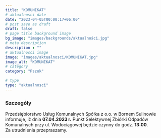```yaml
---
title: "KOMUNIKAT"
# aktualnosci date
date: "2023-04-05T00:00:17+06:00"
# post save as draft
draft: false
# page title background image
bg_image: "images/backgrounds/aktualności.jpg"
# meta description
description : ""
# aktualnosci image
image: "images/aktualnosci/KOMUNIKAT.jpg"
image_alt: "KOMUNIKAT"
# category
category: "Pszok"

# type
type: "aktualnosci"
---
```


### Szczegóły

Przedsiębiorstwo Usług Komunalnych Spółka z o.o. w Bornem Sulinowie informuje, iż dnia **07.04.2023 r.** 
Punkt Selektywnej Zbiórki Odpadów Komunalnych przy ul. Wodociągowej będzie czynny do godz. **13:00**.  
Za utrudnienia przepraszamy.

